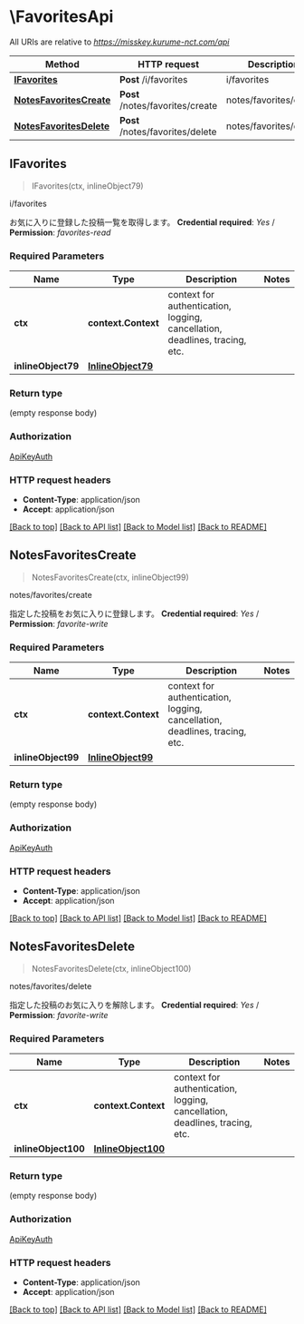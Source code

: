 # \FavoritesApi

All URIs are relative to *https://misskey.kurume-nct.com/api*

Method | HTTP request | Description
------------- | ------------- | -------------
[**IFavorites**](FavoritesApi.md#IFavorites) | **Post** /i/favorites | i/favorites
[**NotesFavoritesCreate**](FavoritesApi.md#NotesFavoritesCreate) | **Post** /notes/favorites/create | notes/favorites/create
[**NotesFavoritesDelete**](FavoritesApi.md#NotesFavoritesDelete) | **Post** /notes/favorites/delete | notes/favorites/delete



## IFavorites

> IFavorites(ctx, inlineObject79)

i/favorites

お気に入りに登録した投稿一覧を取得します。  **Credential required**: *Yes* / **Permission**: *favorites-read*

### Required Parameters


Name | Type | Description  | Notes
------------- | ------------- | ------------- | -------------
**ctx** | **context.Context** | context for authentication, logging, cancellation, deadlines, tracing, etc.
**inlineObject79** | [**InlineObject79**](InlineObject79.md)|  | 

### Return type

 (empty response body)

### Authorization

[ApiKeyAuth](../README.md#ApiKeyAuth)

### HTTP request headers

- **Content-Type**: application/json
- **Accept**: application/json

[[Back to top]](#) [[Back to API list]](../README.md#documentation-for-api-endpoints)
[[Back to Model list]](../README.md#documentation-for-models)
[[Back to README]](../README.md)


## NotesFavoritesCreate

> NotesFavoritesCreate(ctx, inlineObject99)

notes/favorites/create

指定した投稿をお気に入りに登録します。  **Credential required**: *Yes* / **Permission**: *favorite-write*

### Required Parameters


Name | Type | Description  | Notes
------------- | ------------- | ------------- | -------------
**ctx** | **context.Context** | context for authentication, logging, cancellation, deadlines, tracing, etc.
**inlineObject99** | [**InlineObject99**](InlineObject99.md)|  | 

### Return type

 (empty response body)

### Authorization

[ApiKeyAuth](../README.md#ApiKeyAuth)

### HTTP request headers

- **Content-Type**: application/json
- **Accept**: application/json

[[Back to top]](#) [[Back to API list]](../README.md#documentation-for-api-endpoints)
[[Back to Model list]](../README.md#documentation-for-models)
[[Back to README]](../README.md)


## NotesFavoritesDelete

> NotesFavoritesDelete(ctx, inlineObject100)

notes/favorites/delete

指定した投稿のお気に入りを解除します。  **Credential required**: *Yes* / **Permission**: *favorite-write*

### Required Parameters


Name | Type | Description  | Notes
------------- | ------------- | ------------- | -------------
**ctx** | **context.Context** | context for authentication, logging, cancellation, deadlines, tracing, etc.
**inlineObject100** | [**InlineObject100**](InlineObject100.md)|  | 

### Return type

 (empty response body)

### Authorization

[ApiKeyAuth](../README.md#ApiKeyAuth)

### HTTP request headers

- **Content-Type**: application/json
- **Accept**: application/json

[[Back to top]](#) [[Back to API list]](../README.md#documentation-for-api-endpoints)
[[Back to Model list]](../README.md#documentation-for-models)
[[Back to README]](../README.md)

